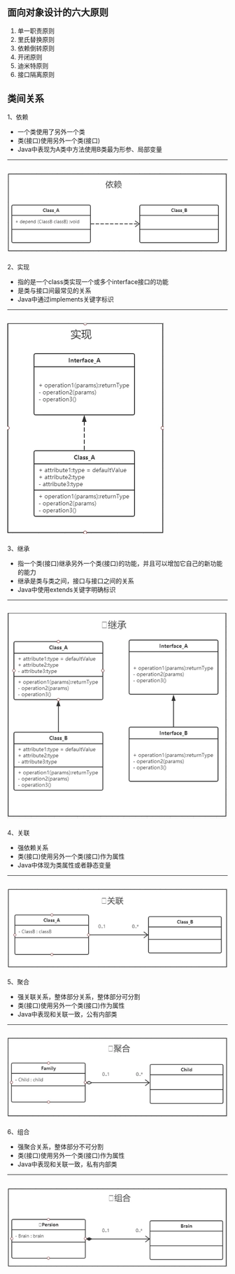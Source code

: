 ## 面向对象设计的六大原则
1. 单一职责原则
2. 里氏替换原则
3. 依赖倒转原则
4. 开闭原则
5. 迪米特原则
6. 接口隔离原则


## 类间关系

1、依赖

* 一个类使用了另外一个类
* 类(接口)使用另外一个类(接口)
* Java中表现为A类中方法使用B类最为形参、局部变量
---
![img.png](image/img.png) 
---
2、实现

* 指的是一个class类实现一个或多个interface接口的功能
* 是类与接口间最常见的关系
* Java中通过implements关键字标识
---
![img_1.png](image/img_1.png)
---
3、继承
* 指一个类(接口)继承另外一个类(接口)的功能，并且可以增加它自己的新功能的能力
* 继承是类与类之间，接口与接口之间的关系
* Java中使用extends关键字明确标识
---
![img_2.png](image/img_2.png)
---

4、关联

* 强依赖关系
* 类(接口)使用另外一个类(接口)作为属性
* Java中体现为类属性或者静态变量
---
![img_3.png](image/img_3.png)
---
5、聚合

* 强关联关系，整体部分关系，整体部分可分割
* 类(接口)使用另外一个类(接口)作为属性
* Java中表现和关联一致，公有内部类
---
![img_4.png](image/img_4.png) 
---

6、组合

* 强聚合关系，整体部分不可分割
* 类(接口)使用另外一个类(接口)作为属性
* Java中表现和关联一致，私有内部类
---
![img_5.png](image/img_5.png)
---